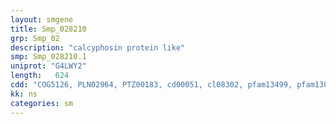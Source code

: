 ```yaml
---
layout: smgene
title: Smp_028210
grp: Smp_02
description: "calcyphosin protein like"
smp: Smp_028210.1
uniprot: "G4LWY2"
length:   624
cdd: "COG5126, PLN02964, PTZ00183, cd00051, cl08302, pfam13499, pfam13833, smart00027, smart00054"
kk: ns
categories: sm
---
```

